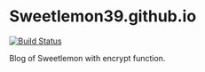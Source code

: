# Sweetlemon39.github.io

[![Build Status](https://www.travis-ci.org/Sweetlemon39/Sweetlemon39.github.io.svg?branch=dev)](https://www.travis-ci.org/Sweetlemon39/Sweetlemon39.github.io)

Blog of Sweetlemon with encrypt function.
